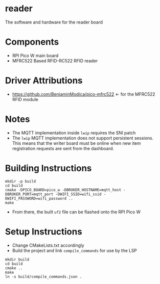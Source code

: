 # reader
The software and hardware for the reader board

# Components
- RPI Pico W main board
- MFRC522 Based RFID-RC522 RFID reader

# Driver Attributions
- https://github.com/BenjaminModica/pico-mfrc522 <- for the MFRC522 RFID module

# Notes
- The MQTT implementation inside `lwip` requires the SNI patch
- The `lwip` MQTT implementation does not support persistent sessions. This means that the writer board must be online when new item registration requests are sent from the dashboard.


# Building Instructions
```
mkdir -p build
cd build
cmake -DPICO_BOARD=pico_w -DBROKER_HOSTNAME=mqtt_host -DBROKER_PORT=mqtt_port -DWIFI_SSID=wifi_ssid -DWIFI_PASSWORD=wifi_password ..
make
```
- From there, the built `uf2` file can be flashed onto the RPI Pico W 

# Setup Instructions
- Change CMakeLists.txt accordingly
- Build the project and link `compile_commands` for use by the LSP
```
mkdir build
cd build
cmake ..
make
ln -s build/compile_commands.json .
```

